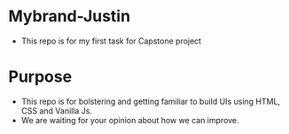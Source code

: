 # Mybrand-Justin
- This repo is for my first task for Capstone project
# Purpose
- This repo is for bolstering and getting familiar to build UIs using HTML, CSS and Vanilla Js. 
- We are waiting for your opinion about how we can improve.
